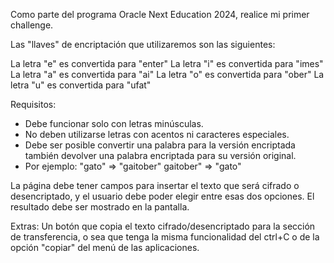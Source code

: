 Como parte del programa Oracle Next Education 2024, realice mi primer challenge.

Las "llaves" de encriptación que utilizaremos son las siguientes:

La letra "e" es convertida para "enter" 
La letra "i" es convertida para "imes" 
La letra "a" es convertida para "ai" 
La letra "o" es convertida para "ober" 
La letra "u" es convertida para "ufat"

Requisitos:
- Debe funcionar solo con letras minúsculas.
- No deben utilizarse letras con acentos ni caracteres especiales.
- Debe ser posible convertir una palabra para la versión encriptada también devolver una palabra encriptada para su versión original.
- Por ejemplo:
  "gato" => "gaitober"
  gaitober" => "gato"
  
La página debe tener campos para insertar el texto que será cifrado o desencriptado, y el usuario debe poder elegir entre esas dos opciones. 
El resultado debe ser mostrado en la pantalla.

Extras: 
Un botón que copia el texto cifrado/desencriptado para la sección de transferencia, o sea que tenga la misma funcionalidad del ctrl+C 
o de la opción "copiar" del menú de las aplicaciones.
